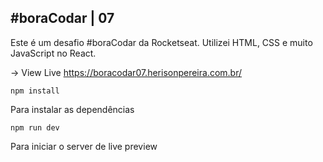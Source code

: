 ## #boraCodar | 07

Este é um desafio #boraCodar da Rocketseat. Utilizei HTML, CSS e muito JavaScript no React.

-> View Live https://boracodar07.herisonpereira.com.br/

`npm install`

Para instalar as dependências

`npm run dev`

Para iniciar o server de live preview
